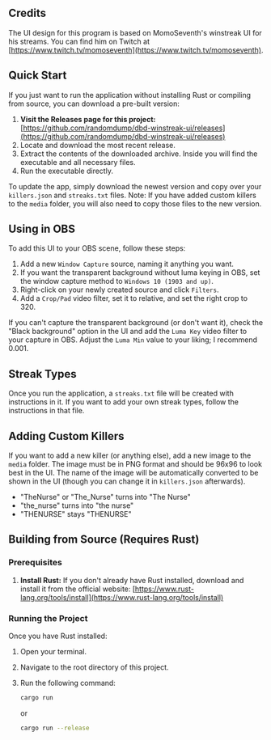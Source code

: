 ## Credits

The UI design for this program is based on MomoSeventh's winstreak UI for his streams. You can find him on Twitch at [https://www.twitch.tv/momoseventh](https://www.twitch.tv/momoseventh).

## Quick Start

If you just want to run the application without installing Rust or compiling from source, you can download a pre-built version:

1.  **Visit the Releases page for this project:**
    [https://github.com/randomdump/dbd-winstreak-ui/releases](https://github.com/randomdump/dbd-winstreak-ui/releases)
2.  Locate and download the most recent release.
3.  Extract the contents of the downloaded archive. Inside you will find the executable and all necessary files.
4.  Run the executable directly.

To update the app, simply download the newest version and copy over your `killers.json` and `streaks.txt` files. Note: If you have added custom killers to the `media` folder, you will also need to copy those files to the new version.

## Using in OBS

To add this UI to your OBS scene, follow these steps:

1.  Add a new `Window Capture` source, naming it anything you want.
2.  If you want the transparent background without luma keying in OBS, set the window capture method to `Windows 10 (1903 and up)`.
3.  Right-click on your newly created source and click `Filters`.
4.  Add a `Crop/Pad` video filter, set it to relative, and set the right crop to 320.

If you can't capture the transparent background (or don't want it), check the "Black background" option in the UI and add the `Luma Key` video filter to your capture in OBS. Adjust the `Luma Min` value to your liking; I recommend 0.001.

## Streak Types

Once you run the application, a `streaks.txt` file will be created with instructions in it. If you want to add your own streak types, follow the instructions in that file.

## Adding Custom Killers

If you want to add a new killer (or anything else), add a new image to the `media` folder. The image must be in PNG format and should be 96x96 to look best in the UI. The name of the image will be automatically converted to be shown in the UI (though you can change it in `killers.json` afterwards).

- "TheNurse" or "The_Nurse" turns into "The Nurse"
- "the_nurse" turns into "the nurse"
- "THENURSE" stays "THENURSE"

## Building from Source (Requires Rust)

### Prerequisites

1.  **Install Rust:**
    If you don't already have Rust installed, download and install it from the official website:
    [https://www.rust-lang.org/tools/install](https://www.rust-lang.org/tools/install)

### Running the Project

Once you have Rust installed:

1.  Open your terminal.
2.  Navigate to the root directory of this project.
3.  Run the following command:

    ```bash
    cargo run
    ```
    or
    ```bash
    cargo run --release
    ```